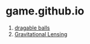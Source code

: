 # game.github.io

1. [dragable balls](https://jeffreymaomao.github.io/game.github.io/dragBall/index.html)
2. [Gravitational Lensing](https://jeffreymaomao.github.io/game.github.io/GRlensing/main.html)
